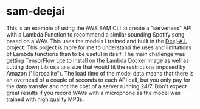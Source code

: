 # sam-deejai

This is an example of using the AWS SAM CLI to create a "serverless" API with a Lambda Function to recommend a similar sounding Spotify song based on a WAV. This uses the models I trained and built in the [Deej-A.I.](https://github.com/teticio/Deej-A.I.) project. This project is more for me to understand the uses and limitations of Lambda functions than to be useful in itself. The main challenge was getting TensorFlow Lite to install on the Lambda Docker image as well as cutting down Librosa to a size that would fit the restrictions imposed by Amazon ("librosalite"). The load time of the model data means that there is an overhead of a couple of seconds to each API call, but you only pay for the data transfer and not the cost of a server running 24/7. Don't expect great results if you record WAVs with a microphone as the model was trained with high quality MP3s.
